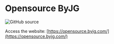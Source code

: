 # Opensource ByJG

![GitHub source](https://img.shields.io/badge/Github-source-informational?logo=github)

Access the website: [https://opensource.byjg.com/](https://opensource.byjg.com/)
